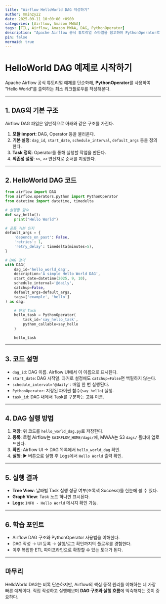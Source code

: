 ```yaml
---
title: "Airflow HelloWorld DAG 작성하기"
author: mminzy22
date: 2025-09-11 10:00:00 +0900
categories: [Airflow, Amazon MWAA]
tags: [TIL, Airflow, Amazon MWAA, DAG, PythonOperator]
description: "Apache Airflow 공식 튜토리얼 스타일을 참고하여 PythonOperator로 Hello World를 출력하는 최소 DAG를 작성하고 실행하는 과정을 정리"
pin: false
mermaid: true
---
```



# HelloWorld DAG 예제로 시작하기

Apache Airflow 공식 튜토리얼 예제를 단순화해, **PythonOperator**를 사용하여 "Hello World"를 출력하는 최소 워크플로우를 작성해본다.

---

## 1. DAG의 기본 구조

Airflow DAG 파일은 일반적으로 아래와 같은 구조를 가진다.

1. **모듈 import**: DAG, Operator 등을 불러온다.
2. **기본 설정**: `dag_id`, `start_date`, `schedule_interval`, `default_args` 등을 정의한다.
3. **Task 정의**: Operator를 통해 실행할 작업을 만든다.
4. **의존성 설정**: `>>`, `<<` 연산자로 순서를 지정한다.

---

## 2. HelloWorld DAG 코드

```python
from airflow import DAG
from airflow.operators.python import PythonOperator
from datetime import datetime, timedelta

# 실행할 함수
def say_hello():
    print("Hello World")

# 공통 기본 인자
default_args = {
    'depends_on_past': False,
    'retries': 1,
    'retry_delay': timedelta(minutes=5),
}

# DAG 정의
with DAG(
    dag_id='hello_world_dag',
    description='A simple Hello World DAG',
    start_date=datetime(2025, 9, 10),
    schedule_interval='@daily',
    catchup=False,
    default_args=default_args,
    tags=['example', 'hello']
) as dag:

    # 단일 Task
    hello_task = PythonOperator(
        task_id='say_hello_task',
        python_callable=say_hello
    )

    hello_task
```

---

## 3. 코드 설명

* `dag_id`: DAG 이름. Airflow UI에서 이 이름으로 표시된다.
* `start_date`: DAG 시작일. 과거로 설정해도 `catchup=False`면 백필하지 않는다.
* `schedule_interval='@daily'`: 매일 한 번 실행된다.
* `PythonOperator`: 지정된 파이썬 함수(`say_hello`) 실행.
* `task_id`: DAG 내에서 Task를 구분하는 고유 이름.

---

## 4. DAG 실행 방법

1. **저장**: 위 코드를 `hello_world_dag.py`로 저장한다.
2. **등록**: 로컬 Airflow는 `$AIRFLOW_HOME/dags/`에, MWAA는 S3 `dags/` 폴더에 업로드한다.
3. **확인**: Airflow UI → DAG 목록에서 `hello_world_dag` 확인.
4. **실행**: ▶ 버튼으로 실행 후 Logs에서 `Hello World` 출력 확인.

---

## 5. 실행 결과

* **Tree View**: 날짜별 Task 실행 성공 여부(초록색 Success)를 한눈에 볼 수 있다.
* **Graph View**: Task 노드 하나만 표시된다.
* **Logs**: `INFO - Hello World` 메시지 확인 가능.

---

## 6. 학습 포인트

* Airflow DAG 구조와 PythonOperator 사용법을 이해한다.
* DAG 작성 → UI 등록 → 실행/로그 확인까지의 플로우를 경험한다.
* 이후 복잡한 ETL 파이프라인으로 확장할 수 있는 토대가 된다.

---

## 마무리

HelloWorld DAG는 비록 단순하지만, Airflow의 핵심 동작 원리를 이해하는 데 가장 빠른 예제이다.
직접 작성하고 실행해보며 **DAG 구조와 실행 흐름**에 익숙해지는 것이 중요하다.
